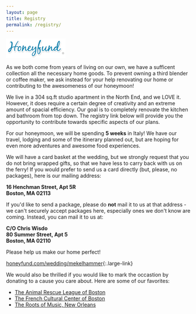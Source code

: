 ```yaml
---
layout: page
title: Registry
permalink: /registry/
---
```


  [![](/img/honeyfund.png)](http://www.honeyfund.com/wedding/mekelhammer)

As we both come from years of living on our own, we have a sufficent collection all the necessary home goods. To prevent owning a third blender or coffee maker, we ask instead for your help renovating our home or contributing to the awesomeness of our honeymoon! 

We live in a 304 sq.ft studio apartment in the North End, and we LOVE it. However, it does require a certain degree of creativity and an extreme amount of spacial efficiency. Our goal is to completely renovate the kitchen and bathroom from top down. The registry link below will provide you the opportunity to contribute towards specific aspects of our plans. 

For our honeymoon, we will be spending **5 weeks** in Italy! We have our travel, lodging and some of the itinerary planned out, but are hoping for even more adventures and awesome food experiences.

We will have a card basket at the wedding, but we strongly request that you do not bring wrapped gifts, so that we have less to carry back with us on the ferry! If you would prefer to send us a card directly (but, please, no packages), here is our mailing address:

  **16 Henchman Street, Apt 5R**  
**Boston, MA 02113**

If you'd like to send a package, please do **not** mail it to us at that address - we can't securely accept packages here, especially ones we don't know are coming. Instead, you can mail it to us at:

  **C/O Chris Wisdo**  
  **80 Summer Street, Apt 5**  
**Boston, MA 02110**

Please help us make our home perfect!

[honeyfund.com/wedding/mekelhammer](http://www.honeyfund.com/wedding/mekelhammer){:.large-link}

We would also be thrilled if you would like to mark the occastion by donating to a cause you care about. Here are some of our favorites:

* [The Animal Rescue League of Boston](http://www.arlboston.org/donate/)
* [The French Cultural Center of Boston](http://frenchculturalcenter.org/donations/)
* [The Roots of Music, New Orleans](http://therootsofmusic.org/donate/)




